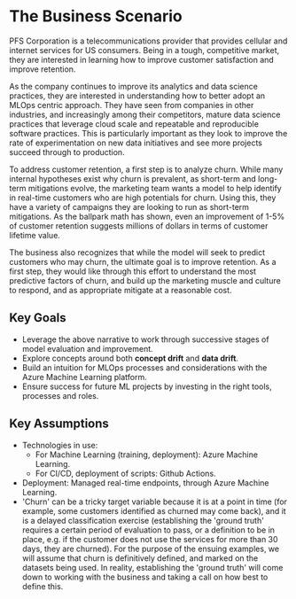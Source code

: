 # The Business Scenario
PFS Corporation is a telecommunications provider that provides cellular and internet services for US
consumers. Being in a tough, competitive market, they are interested in learning how to improve customer
satisfaction and improve retention. 

As the company continues to improve its analytics and data science practices, they are interested in
understanding how to better adopt an MLOps centric approach. They have seen from companies in other
industries, and increasingly among their competitors, mature data science practices that leverage cloud scale
and repeatable and reproducible software practices. This is particularly important as they look to improve the
rate of experimentation on new data initiatives and see more projects succeed through to production.

To address customer retention, a first step is to analyze churn. While many internal hypotheses exist why
churn is prevalent, as short-term and long-term mitigations evolve, the marketing team wants a model to help
identify in real-time customers who are high potentials for churn. Using this, they have a variety of
campaigns they are looking to run as short-term mitigations. As the ballpark math has shown, even an
improvement of 1-5% of customer retention suggests millions of dollars in terms of customer lifetime value.

The business also recognizes that while the model will seek to predict customers who may churn, the ultimate
goal is to improve retention. As a first step, they would like through this effort to understand the most
predictive factors of churn, and build up the marketing muscle and culture to respond, and as appropriate
mitigate at a reasonable cost.

## Key Goals
- Leverage the above narrative to work through successive stages of model evaluation and improvement.
- Explore concepts around both **concept drift** and **data drift**.
- Build an intuition for MLOps processes and considerations with the Azure Machine Learning platform.
- Ensure success for future ML projects by investing in the right tools, processes and roles.

## Key Assumptions
- Technologies in use:
	- For Machine Learning (training, deployment): Azure Machine Learning.
	- For CI/CD, deployment of scripts: Github Actions.
- Deployment: Managed real-time endpoints, through Azure Machine Learning.
- 'Churn' can be a tricky target variable because it is at a point in time (for example, some customers
  identified as churned may come back), and it is a delayed classification exercise (establishing the 'ground
  truth' requires a certain period of evaluation to pass, or a definition to be in place, e.g. if the customer
  does not use the services for more than 30 days, they are churned). For the purpose of the ensuing examples,
  we will assume that churn is definitively defined, and marked on the datasets being used. In reality,
  establishing the 'ground truth' will come down to working with the business and taking a call on how best to
  define this.
